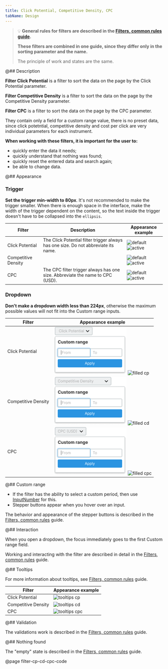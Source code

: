 ```yaml
---
title: Click Potential, Competitive Density, CPC
tabName: Design
---
```


> 💡 **General rules for filters are described in the [Filters, common rules guide](/filter-group/filter-rules/).**
>
> **These filters are combined in one guide, since they differ only in the sorting parameter and the name.**
>
> The principle of work and states are the same.

@## Description

**Filter Click Potential** is a filter to sort the data on the page by the Click Potential parameter.

**Filter Competitive Density** is a filter to sort the data on the page by the Competitive Density parameter.

**Filter CPC** is a filter to sort the data on the page by the CPC parameter.

They contain only a field for a custom range value, there is no preset data, since click potetntial, competitive density and cost per click are very individual parameters for each instrument.

**When working with these filters, it is important for the user to:**

- quickly enter the data it needs;
- quickly understand that nothing was found;
- quickly reset the entered data and search again;
- be able to change data.

@## Appearance

### Trigger

**Set the trigger min-width to 80px**. It's not recommended to make the trigger smaller. When there is enough space in the interface, make the width of the trigger dependent on the content, so the text inside the trigger doesn't have to be collapsed into the `ellipsis`.

| Filter              | Description                                                                         | Appearance example                                                    |
| ------------------- | ----------------------------------------------------------------------------------- | --------------------------------------------------------------------- |
| Click Potential     | The Click Potential filter trigger always has one size. Do not abbreviate its name. | ![default](static/placeholder-cp.png) ![active](static/active-cp.png) |
| Competitive Density |                                                                                     | ![default](static/placeholder-cd.png) ![active](static/active-cd.png) |
| CPC                 | The CPC filter trigger always has one size. Abbreviate the name to CPC (USD).       | ![default](static/placeholder.png) ![active](static/active.png)       |

### Dropdown

**Don't make a dropdown width less than 224px**, otherwise the maximum possible values will not fit into the Custom range inputs.

| Filter              | Appearance example                                                    |
| ------------------- | --------------------------------------------------------------------- |
| Click Potential     | ![opened cp](static/opened-cp.png) ![filled cp](static/filled-cp.png) |
| Competitive Density | ![opened cd](static/opened-cd.png) ![filled cd](static/filled-cd.png) |
| CPC                 | ![opened cpc](static/opened.png) ![filled cpc](static/filled.png)     |

@## Custom range

- If the filter has the ability to select a custom period, then use [InputNumber](/components/input-number/) for this.
- Stepper buttons appear when you hover over an input.

The behavior and appearance of the stepper buttons is described in the [Filters, common rules](/filter-group/filter-rules/) guide.

@## Interaction

When you open a dropdown, the focus immediately goes to the first Custom range field.

Working and interacting with the filter are described in detail in the [Filters, common rules](/filter-group/filter-rules/) guide.

@## Tooltips

For more information about tooltips, see [Filters, common rules](/filter-group/filter-rules/) guide.

| Filter              | Appearance example                     |
| ------------------- | -------------------------------------- |
| Click Potential     | ![tooltips cp](static/tooltips-cp.png) |
| Competitive Density | ![tooltips cd](static/tooltips-cd.png) |
| CPC                 | ![tooltips cpc](static/tooltips.png)   |

@## Validation

The validations work is described in the [Filters, common rules](/filter-group/filter-rules/) guide.

@## Nothing found

The "empty" state is described in the [Filters, common rules](/filter-group/filter-rules/) guide.

@page filter-cp-cd-cpc-code
